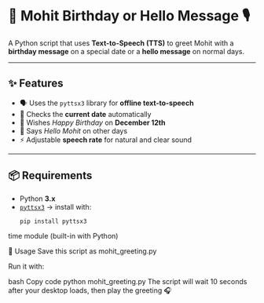 # 🎉 Mohit Birthday or Hello Message 🎙️

A Python script that uses **Text-to-Speech (TTS)** to greet Mohit with a **birthday message** on a special date or a **hello message** on normal days.  

---

## ✨ Features
- 🗣️ Uses the `pyttsx3` library for **offline text-to-speech**  
- 📅 Checks the **current date** automatically  
- 🎂 Wishes *Happy Birthday* on **December 12th**  
- 👋 Says *Hello Mohit* on other days  
- ⚡ Adjustable **speech rate** for natural and clear sound  

---

## 📦 Requirements
- Python **3.x**  
- [`pyttsx3`](https://pypi.org/project/pyttsx3/) → install with:  
  ```bash
  pip install pyttsx3
time module (built-in with Python)

🚀 Usage
Save this script as mohit_greeting.py

Run it with:

bash
Copy code
python mohit_greeting.py
The script will wait 10 seconds after your desktop loads, then play the greeting 🎧
